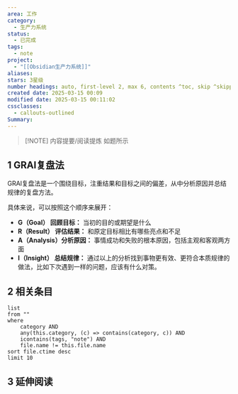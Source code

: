 ```yaml
---
area: 工作
category:
  - 生产力系统
status:
  - 已完成
tags:
  - note
project:
  - "[[Obsidian生产力系统]]"
aliases: 
stars: 3星级
number headings: auto, first-level 2, max 6, contents ^toc, skip ^skipped, start-at 1, _.1.1
created date: 2025-03-15 00:09
modified date: 2025-03-15 00:11:02
cssclasses:
  - callouts-outlined
Summary: 
---
```


> [!NOTE] 内容提要/阅读提炼
> 如题所示

## 1 GRAI复盘法

GRAI复盘法是一个围绕目标，注重结果和目标之间的偏差，从中分析原因并总结规律的复盘方法。

具体来说，可以按照这个顺序来展开：

- **G（Goal） 回顾目标：** 当初的目的或期望是什么
- **R（Result） 评估结果：** 和原定目标相比有哪些亮点和不足
- **A（Analysis）分析原因：** 事情成功和失败的根本原因，包括主观和客观两方面
- **I（Insight） 总结规律：** 通过以上的分析找到事物更有效、更符合本质规律的做法，比如下次遇到一样的问题，应该有什么对策。

## 2 相关条目
```dataview
list
from ""
where 
    category AND
    any(this.category, (c) => contains(category, c)) AND
    icontains(tags, "note") AND
    file.name != this.file.name
sort file.ctime desc
limit 10
```
## 3 延伸阅读





